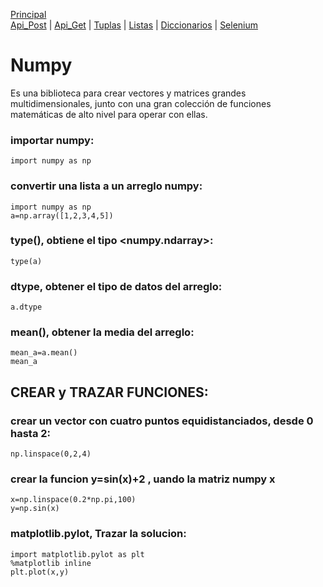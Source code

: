 
[Principal](../README.md)<br/>
[Api_Post](READMEPOST.md) | [Api_Get](READMEGET.md)  | [Tuplas](READMETupleSet.md) | [Listas](READMELIST.md) | [Diccionarios](READMEDIC.md) | [Selenium](../Selenium/README.md)


# Numpy
Es una biblioteca para crear vectores y matrices grandes multidimensionales, junto con una gran colección de funciones matemáticas de alto nivel para operar con ellas.

### importar numpy:
    import numpy as np

### convertir una lista a un arreglo numpy:
    import numpy as np
    a=np.array([1,2,3,4,5])
    
### type(), obtiene el tipo <numpy.ndarray>:
    type(a)
    
### dtype, obtener el tipo de datos del arreglo:
    a.dtype
    
### mean(), obtener la media del arreglo:
    mean_a=a.mean()
    mean_a
  
## CREAR y TRAZAR FUNCIONES:
### crear un vector con cuatro puntos equidistanciados, desde 0 hasta 2:
    np.linspace(0,2,4)

### crear la funcion y=sin(x)+2 , uando la matriz numpy x
    x=np.linspace(0.2*np.pi,100)
    y=np.sin(x)
    
### matplotlib.pylot, Trazar la solucion:
    import matplotlib.pylot as plt
    %matplotlib inline
    plt.plot(x,y)
